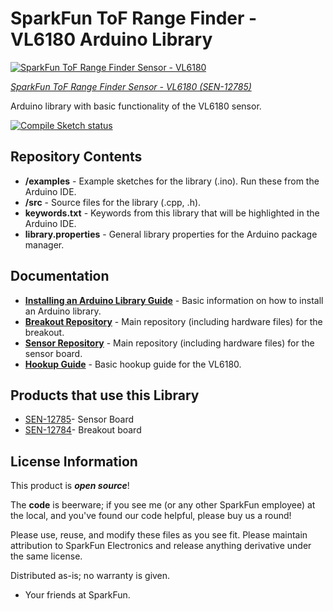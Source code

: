SparkFun ToF Range Finder - VL6180 Arduino Library
========================================

[![SparkFun ToF Range Finder Sensor - VL6180](https://cdn.sparkfun.com//assets/parts/9/5/9/7/12785-01.jpg)](https://www.sparkfun.com/products/12785)

[*SparkFun ToF Range Finder Sensor - VL6180 (SEN-12785)*](https://www.sparkfun.com/products/12785)

Arduino library with basic functionality of the VL6180 sensor. 

[![Compile Sketch status](https://github.com/arduino/arduino-cli-example/actions/workflows/compile-sketch.yml/badge.svg)](https://github.com/arduino/arduino-cli-example/actions/workflows/compile-sketch.yml)

Repository Contents
-------------------

* **/examples** - Example sketches for the library (.ino). Run these from the Arduino IDE. 
* **/src** - Source files for the library (.cpp, .h).
* **keywords.txt** - Keywords from this library that will be highlighted in the Arduino IDE. 
* **library.properties** - General library properties for the Arduino package manager. 

Documentation
--------------

* **[Installing an Arduino Library Guide](https://learn.sparkfun.com/tutorials/installing-an-arduino-library)** - Basic information on how to install an Arduino library.
* **[Breakout Repository](https://github.com/sparkfun/ToF_Range_Finder_Breakout-VL6180/tree/master)** - Main repository (including hardware files) for the breakout.
* **[Sensor Repository](https://github.com/sparkfun/ToF_Range_Finder_Sensor-VL6180/tree/master)** - Main repository (including hardware files) for the sensor board.
* **[Hookup Guide](https://learn.sparkfun.com/tutorials/vl6180-hookup-guide)** - Basic hookup guide for the VL6180.

Products that use this Library 
---------------------------------

* [SEN-12785](https://www.sparkfun.com/products/12785)- Sensor Board
* [SEN-12784](https://www.sparkfun.com/products/12784)- Breakout board


License Information
-------------------

This product is _**open source**_! 

The **code** is beerware; if you see me (or any other SparkFun employee) at the local, and you've found our code helpful, please buy us a round!

Please use, reuse, and modify these files as you see fit. Please maintain attribution to SparkFun Electronics and release anything derivative under the same license.

Distributed as-is; no warranty is given.

- Your friends at SparkFun.

